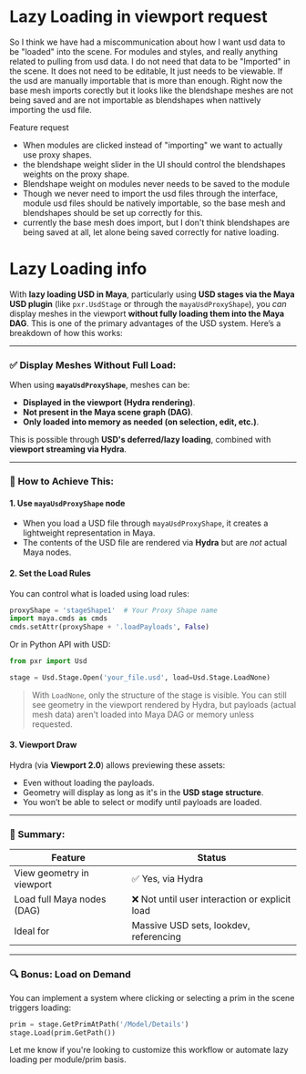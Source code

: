 # Lazy Loading in viewport request
So I think we have had a miscommunication about how I want usd data to be "loaded" into the scene. For modules and styles, and really anything related to pulling from usd data. I do not need that data to be "Imported" in the scene. It does not need to be editable, It just needs to be viewable. If the usd are manually importable that is more than enough. Right now the base mesh imports corectly but it looks like the blendshape meshes are not being saved and are not importable as blendshapes when nattively importing the usd file.

Feature request
- When modules are clicked instead of "importing" we want to actually use proxy shapes.
- the blendshape weight slider in the UI should control the blendshapes weights on the proxy shape.
- Blendshape weight on modules never needs to be saved to the module
- Though we never need to import the usd files through the interface, module usd files should be natively importable, so the base mesh and blendshapes should be set up correctly for this.
- currently the base mesh does import, but I don't think blendshapes are being saved at all, let alone being saved correctly for native loading. 

# Lazy Loading info
With **lazy loading USD in Maya**, particularly using **USD stages via the Maya USD plugin** (like `pxr.UsdStage` or through the `mayaUsdProxyShape`), you *can* display meshes in the viewport **without fully loading them into the Maya DAG**. This is one of the primary advantages of the USD system. Here’s a breakdown of how this works:

---

### ✅ **Display Meshes Without Full Load:**

When using **`mayaUsdProxyShape`**, meshes can be:

* **Displayed in the viewport (Hydra rendering)**.
* **Not present in the Maya scene graph (DAG)**.
* **Only loaded into memory as needed (on selection, edit, etc.)**.

This is possible through **USD's deferred/lazy loading**, combined with **viewport streaming via Hydra**.

---

### 🔧 How to Achieve This:

#### 1. **Use `mayaUsdProxyShape` node**

* When you load a USD file through `mayaUsdProxyShape`, it creates a lightweight representation in Maya.
* The contents of the USD file are rendered via **Hydra** but are *not* actual Maya nodes.

#### 2. **Set the Load Rules**

You can control what is loaded using load rules:

```python
proxyShape = 'stageShape1'  # Your Proxy Shape name
import maya.cmds as cmds
cmds.setAttr(proxyShape + '.loadPayloads', False)
```

Or in Python API with USD:

```python
from pxr import Usd

stage = Usd.Stage.Open('your_file.usd', load=Usd.Stage.LoadNone)
```

> With `LoadNone`, only the structure of the stage is visible. You can still see geometry in the viewport rendered by Hydra, but payloads (actual mesh data) aren't loaded into Maya DAG or memory unless requested.

#### 3. **Viewport Draw**

Hydra (via **Viewport 2.0**) allows previewing these assets:

* Even without loading the payloads.
* Geometry will display as long as it's in the **USD stage structure**.
* You won’t be able to select or modify until payloads are loaded.

---

### 🧠 Summary:

| Feature                    | Status                                        |
| -------------------------- | --------------------------------------------- |
| View geometry in viewport  | ✅ Yes, via Hydra                              |
| Load full Maya nodes (DAG) | ❌ Not until user interaction or explicit load |
| Ideal for                  | Massive USD sets, lookdev, referencing        |

---

### 🔍 Bonus: Load on Demand

You can implement a system where clicking or selecting a prim in the scene triggers loading:

```python
prim = stage.GetPrimAtPath('/Model/Details')
stage.Load(prim.GetPath())
```

Let me know if you're looking to customize this workflow or automate lazy loading per module/prim basis.

